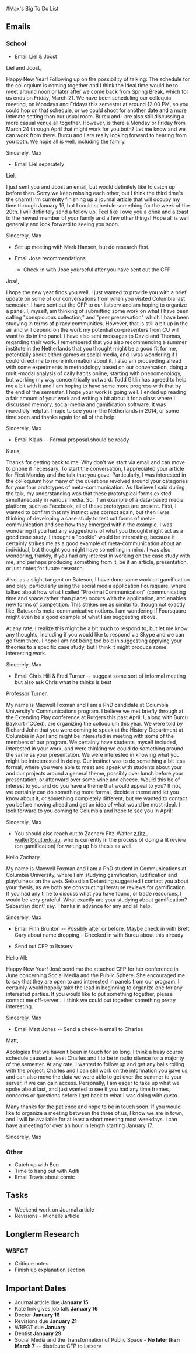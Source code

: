 #Max's Big To Do List

## Emails

### School

* Email Liel & Joost

Liel and Joost,

Happy New Year! Following up on the possibility of talking: The schedule for the colloquium is coming together and I think the ideal time would be to meet around noon or later after we come back from Spring Break, which for us ends on Friday, March 21. We have been scheduling our colloquia meeting, on Mondays and Fridays this semester at around 12:00 PM, so you could hop on that schedule, or we could shoot for another date and a more intimate setting than our usual room. Burcu and I are also still discussing a more casual venue all together. However, is there a Monday or Friday from March 24 through April that might work for you both? Let me know and we can work from there. Burcu and I are really looking forward to hearing from you both. We hope all is well, including the family.

Sincerely,
Max

* Email Liel separately

Liel,

I just sent you and Joost an email, but would definitely like to catch up before then. Sorry we keep missing each other, but I think the third time's the charm! I'm currenlty finishing up a journal article that will occupy my time through January 16, but I could schedule something for the week of the 20th. I will definitely send a follow up. Feel like I owe you a drink and a toast to the newest member of your family and a few other things! Hope all is well generally and look forward to seeing you soon.

Sincerely,
Max

* Set up meeting with Mark Hansen, but do research first.
* Email Jose recommendations

	* Check in with Jose yourseful after you have sent out the CFP

José,

I hope the new year finds you well. I just wanted to provide you with a brief update on some of our conversations from when you visited Columbia last semester. I have sent out the CFP to our listserv and am hoping to organize a panel. I, myself, am thinking of submitting some work on what I have been calling "conspicuous collection," and "peer preservation" which I have been studying in terms of piracy communities. However, that is still a bit up in the air and will depend on the work my potential co-presenters from CU will want to do in the panel. I have also sent messages to David and Thomas, regarding their work. I remembered that you also recommending a summer institute in the Netherlands that you thought might be a good fit for me, potentially about either games or social media, and I was wondering if I could direct me to more information about it. I also am proceeding ahead with some experiments in methodology based on our conversation, doing a multi-modal analysis of daily habits online, starting with phenomenology, but working my way concentrically outward. Todd Gitlin has agreed to help me a bit with it and I am hoping to have some more progress with that by the end of the semester. I hope your work is going well. I ended up reading a fair amount of your work and writing a bit about it for a class where I discussed memory, social media and gamification software. It was incredibly helpful. I hope to see you in the Netherlands in 2014, or some time soon and thanks again for all of the help.

Sincerely,
Max

* Email Klaus -- Formal proposal should be ready

Klaus,

Thanks for getting back to me. Why don't we start via email and can move to phone if necessary. To start the conversation, I appreciated your article for First Monday and the talk that you gave. Particularly, I was interested in the colloquium how many of the questions revolved around your categories for your four prototypes of meta-communication. As I believe I said during the talk, my understanding was that these prototypical forms existed simultaneously in various media. So, if an example of a data-based media platform, such as Facebook, all of these prototypes are present. First, I wanted to confirm that my instinct was correct again, but then I was thinking of developing a case study to test out forms of meta-communication and see how they emerged within the example. I was wondering if you had any suggestions of what you thought might act as a good case study. I thought a "cookie" would be interesting, because it certainly strikes me as a good example of meta-communication about an individual, but thought you might have something in mind. I was also wondering, frankly, if you had any interest in working on the case study with me, and perhaps producing something from it, be it an article, presentation, or just notes for future research. 

Also, as a slight tangent on Bateson, I have done some work on gamification and play, particularly using the social media application Foursquare, where I talked about how what I called "Proximal Communication" (communicating time and space rather than place) occurs with the application, and enables new forms of competition. This strikes me as similar to, though not exactly like, Bateson's meta-communicative notions. I am wondering if Foursquare might even be a good example of what I am suggesting above.

At any rate, I realize this might be a bit much to respond to, but let me know any thoughts, including if you would like to respond via Skype and we can go from there. I hope I am not being too bold in suggesting applying your theories to a specific case study, but I think it might produce some interesting work.

Sincerely,
Max

* Email Chris Hill & Fred Turner -- suggest some sort of informal meeting but also ask Chris what he thinks is best

Professor Turner,

My name is Maxwell Foxman and I am a PhD candidate at Columbia University's Communications program. I believe we met briefly through at the Extending Play conference at Rutgers this past April. I, along with Burcu Baykurt ('CCed), are organizing the colloquium this year. We were told by Richard John that you were coming to speak at the History Department at Columbia in April and might be interested in meeting with some of the members of our program. We certainly have students, myself included, interested in your work, and were thinking we could do something around the same as your presentation. We were interested in knowing what you might be intreterested in doing. Our instinct was to do something a bit less formal, where you were able to meet and speak with students about your and our projects around a general theme, possibly over lunch before your presentation, or afterward over some wine and cheese. Would this be of interest to you and do you have a theme that would appeal to you? If not, we certainly can do something more formal, decide a theme and let you know about it, or something completely different, but we wanted to contact you before moving ahead and get an idea of what would be most ideal. I look forward to you coming to Columbia and hope to see you in April!

Sincerely,
Max

* You should also reach out to Zachary Fitz-Walter <z.fitz-walter@qut.edu.au>, who is currently in the process of doing a lit review (on gamification) for writing up his thesis as well.

Hello Zachary,

My name is Maxwell Foxman and I am a PhD student in Communications at Columbia University, where I am studying gamification, ludification and playfulness on the web. Sebastian Deterding suggested I contact you about your thesis, as we both are constructing literature reviews for gamification. If you had any time to discuss what you have found, or trade resources, I would be very grateful. What exactly are your studying about gamification? Sebastian didnt' say. Thanks in advance for any and all help.

Sincerely,
Max

* Email Finn Brunton -- Possibly after or before. Maybe check in with Brett Gary about name dropping - Checked in with Burcu about this already

* Send out CFP to listserv

Hello All:

Happy New Year! José send me the attached CFP for her conference in June concerning Social Media and the Public Sphere. She encouraged me to say that they are open to and interested in panels from our program. I certainly would happily take the lead in beginning to organize one for any interested parties. If you would like to put something together, please contact me off-server... I think we could put together something pretty interesting.

Sincerely,
Max

* Email Matt Jones -- Send a check-in email to Charles

Matt,

Apologies that we haven't been in touch for so long. I think a busy course schedule caused at least Charles and I to be in radio silence for a majority of the semester. At any rate,  I wanted to follow up and get any balls rolling with the project. Charles and I can still work on the information you gave us, and can also move the data we were able to get over the summer to your server, if we can gain access. Personally, I am eager to take up what we spoke about last, and just wanted to see if you had any time frames, concerns or questions before I get back to what I was doing with gusto.

Many thanks for the patience and hope to be in touch soon. If you would like to organize a meeting between the three of us, I know we are in town, and I will be available for at least a short meeting most weekdays. I can have a meeting for over an hour in length starting January 17.

Sincerely,
Max

### Other

* Catch up with Ben
* Time to hang out with Aditi
* Email Travis about comic

## Tasks

* Weekend work on Journal article
* Revisions - Michelle article

## Longterm Research

### WBFGT

* Critique notes
* Finish up explanation section

## Important Dates

* Journal article due **January 15**
* Kate fink gives job talk **January 16**
* Doctor **January 16**
* Revisions due **January 21**
* WBFGT due **January**
* Dentist **January 29**
* Social Media and the Transformation of Public Space - **No later than March 7** -- distribute CFP to listserv
